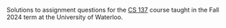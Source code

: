 Solutions to assignment questions for the [CS 137](https://student.cs.uwaterloo.ca/~cs137/index.shtml) course taught in the Fall 2024 term at the University of Waterloo.

